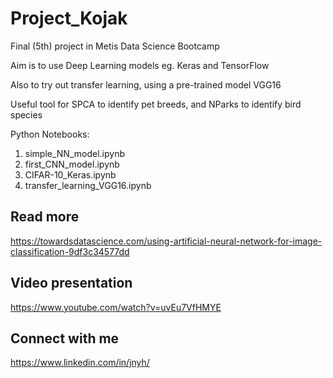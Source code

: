 # Project_Kojak
Final (5th) project in Metis Data Science Bootcamp

Aim is to use Deep Learning models eg. Keras and TensorFlow

Also to try out transfer learning, using a pre-trained model VGG16

Useful tool for SPCA to identify pet breeds, and NParks to identify bird species

Python Notebooks:
1. simple_NN_model.ipynb
2. first_CNN_model.ipynb
3. CIFAR-10_Keras.ipynb
4. transfer_learning_VGG16.ipynb


## Read more
https://towardsdatascience.com/using-artificial-neural-network-for-image-classification-9df3c34577dd

## Video presentation
https://www.youtube.com/watch?v=uvEu7VfHMYE

## Connect with me
https://www.linkedin.com/in/jnyh/

